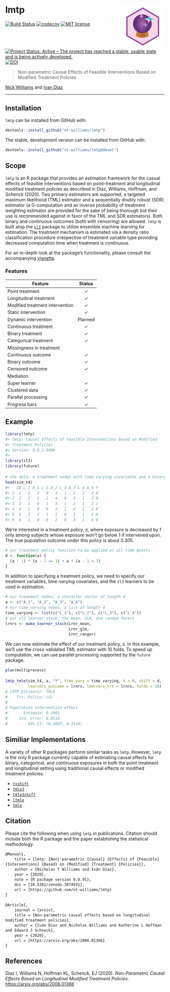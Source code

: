 
<!-- README.md is generated from README.Rmd. Please edit that file -->

# lmtp <img src='man/figures/lmtp.png' align="right" height="139" /></a>

<!-- badges: start -->

[![Build
Status](https://travis-ci.com/nt-williams/lmtp.svg?token=DA4a53nWMx6q9LisKdRD&branch=master)](https://travis-ci.com/nt-williams/lmtp)
[![codecov](https://codecov.io/gh/nt-williams/lmtp/branch/master/graph/badge.svg?token=TFQNTischL)](https://codecov.io/gh/nt-williams/lmtp)
[![MIT
license](http://img.shields.io/badge/license-MIT-brightgreen.svg)](http://opensource.org/licenses/MIT)
[![Project Status: Active – The project has reached a stable, usable
state and is being actively
developed.](https://www.repostatus.org/badges/latest/active.svg)](https://www.repostatus.org/#active)
[![DOI](https://zenodo.org/badge/251356023.svg)](https://zenodo.org/badge/latestdoi/251356023)
<!-- badges: end -->

> Non-parametric Causal Effects of Feasible Interventions Based on
> Modified Treatment Policies

[Nick Williams](https://nicholastwilliams.com) and [Ivan
Diaz](https://idiaz.xyz)

-----

## Installation

`lmtp` can be installed from GitHub with:

``` r
devtools::install_github("nt-williams/lmtp")
```

The stable, development version can be installed from GitHub with:

``` r
devtools::install_github("nt-williams/lmtp@devel")
```

## Scope

`lmtp` is an R package that provides an estimation framework for the
casual effects of feasible interventions based on point-treatment and
longitudinal modified treatment policies as described in Diaz, Williams,
Hoffman, and Schenck (2020). Two primary estimators are supported, a
targeted maximum likelihood (TML) estimator and a sequentially doubly
robust (SDR) estimator (a G-computation and an inverse probability of
treatment weighting estimator are provided for the sake of being
thorough but their use is recommended against in favor of the TML and
SDR estimators). Both binary and continuous outcomes (both with
censoring) are allowed. `lmtp` is built atop the
[`sl3`](https://github.com/tlverse/sl3) package to utilize ensemble
machine learning for estimation. The treatment mechanism is estimated
via a density ratio classification procedure irrespective of treatment
variable type providing decreased computation time when treatment is
continuous.

For an in-depth look at the package’s functionality, please consult the
accompanying
[vignette](https://htmlpreview.github.io/?https://gist.githubusercontent.com/nt-williams/ddd44c48390b8d976fad71750e48d8bf/raw/c56a7b0bbdf24ec18d08f839e73fa06a42ca9265/intro-lmtp.html).

### Features

| Feature                         | Status  |
| ------------------------------- | :-----: |
| Point treatment                 |    ✓    |
| Longitudinal treatment          |    ✓    |
| Modified treatment intervention |    ✓    |
| Static intervention             |    ✓    |
| Dynamic intervention            | Planned |
| Continuous treatment            |    ✓    |
| Binary treatment                |    ✓    |
| Categorical treatment           |    ✓    |
| Missingness in treatment        |         |
| Continuous outcome              |    ✓    |
| Binary outcome                  |    ✓    |
| Censored outcome                |    ✓    |
| Mediation                       |         |
| Super learner                   |    ✓    |
| Clustered data                  |    ✓    |
| Parallel processing             |    ✓    |
| Progress bars                   |    ✓    |

## Example

``` r
library(lmtp)
#> lmtp: Causal Effects of Feasible Interventions Based on Modified
#> Treatment Policies
#> Version: 0.0.1.9000
#> 
library(sl3)
library(future)

# the data: 4 treatment nodes with time varying covariates and a binary outcome
head(sim_t4)
#>   ID L_1 A_1 L_2 A_2 L_3 A_3 L_4 A_4 Y
#> 1  1   2   3   0   1   1   1   1   3 0
#> 2  2   2   1   1   4   0   3   1   2 0
#> 3  3   1   0   1   3   1   2   1   1 1
#> 4  4   1   0   0   3   1   3   1   2 0
#> 5  5   3   3   1   1   0   1   1   2 0
#> 6  6   1   0   0   2   0   3   1   4 0
```

We’re interested in a treatment policy, `d`, where exposure is decreased
by 1 only among subjects whose exposure won’t go below 1 if intervened
upon. The true population outcome under this policy is about 0.305.

``` r
# our treatment policy function to be applied at all time points
d <- function(a) {
  (a - 1) * (a - 1 >= 1) + a * (a - 1 < 1)
}
```

In addition to specifying a treatment policy, we need to specify our
treatment variables, time-varying covariates, and the `sl3` learners to
be used in estimation.

``` r
# our treatment nodes, a character vector of length 4
a <- c("A_1", "A_2", "A_3", "A_4")
# our time varying nodes, a list of length 4
time_varying <- list(c("L_1"), c("L_2"), c("L_3"), c("L_4"))
# our sl3 learner stack: the mean, GLM, and random forest
lrnrs <- make_learner_stack(Lrnr_mean, 
                            Lrnr_glm, 
                            Lrnr_ranger)
```

We can now estimate the effect of our treatment policy, `d`. In this
example, we’ll use the cross-validated TML estimator with 10 folds. To
speed up computation, we can use parallel processing supported by the
`future` package.

``` r
plan(multiprocess)

lmtp_tmle(sim_t4, a, "Y", time_vary = time_varying, k = 0, shift = d, 
          learners_outcome = lrnrs, learners_trt = lrnrs, folds = 10)
# LMTP Estimator: TMLE
#    Trt. Policy: (d)
# 
# Population intervention effect
#       Estimate: 0.2901
#     Std. error: 0.0119
#         95% CI: (0.2667, 0.3134)
```

## Similiar Implementations

A variety of other R packages perform similar tasks as `lmtp`. However,
`lmtp` is the only R package currently capable of estimating causal
effects for binary, categorical, and continuous exposures in both the
point treatment and longitudinal setting using traditional causal
effects or modified treatment policies.

  - [`txshift`](https://github.com/nhejazi/txshift)  
  - [`tmle3`](https://github.com/tlverse/tmle3)  
  - [`tmle3shift`](https://github.com/tlverse/tmle3shift)
  - [`ltmle`](https://cran.r-project.org/web/packages/ltmle/index.html)  
  - [`tmle`](https://cran.r-project.org/web/packages/tmle/index.html)

## Citation

Please cite the following when using `lmtp` in publications. Citation
should include both the R package and the paper establishing the
statistical methodology.

    @Manual{,
        title = {lmtp: {Non}-parametric {Causal} {Effects} of {Feasible} {Interventions} {Based} on {Modified} {Treatment} {Policies}},
        author = {Nicholas T Williams and Iván Díaz},
        year = {2020},
        note = {R package version 0.0.91},
        doi = {10.5281/zenodo.3874931}, 
        url = {https://github.com/nt-williams/lmtp}
    }
    
    @Article{,
        journal = {arxiv},
        title = {Non-parametric causal effects based on longitudinal modified treatment policies},
        author = {Iván Díaz and Nicholas Williams and Katherine L Hoffman and Edward J Schneck},
        year = {2020},
        url = {https://arxiv.org/abs/2006.01366}
    }

## References

Diaz I, Williams N, Hoffman KL, Schenck, EJ (2020). *Non-Parametric
Causal Effects Based on Longitudinal Modified Treatment Policies*.
<https://arxiv.org/abs/2006.01366>

